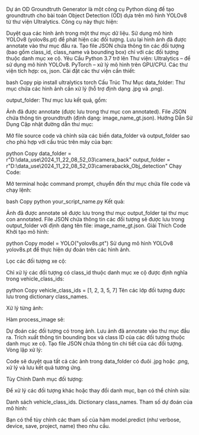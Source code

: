 Dự án OD Groundtruth Generator là một công cụ Python dùng để tạo groundtruth cho bài toán Object Detection (OD) dựa trên mô hình YOLOv8 từ thư viện Ultralytics. Công cụ này thực hiện:

Duyệt qua các hình ảnh trong một thư mục dữ liệu.
Sử dụng mô hình YOLOv8 (yolov8s.pt) để phát hiện các đối tượng.
Lưu lại hình ảnh đã được annotate vào thư mục đầu ra.
Tạo file JSON chứa thông tin các đối tượng (bao gồm class_id, class_name và bounding box) chỉ với các đối tượng thuộc danh mục xe cộ.
Yêu Cầu
Python 3.7 trở lên
Thư viện:
Ultralytics – để sử dụng mô hình YOLOv8.
PyTorch – xử lý mô hình trên GPU/CPU.
Các thư viện tích hợp: os, json.
Cài đặt các thư viện cần thiết:

bash
Copy
pip install ultralytics torch
Cấu Trúc Thư Mục
data_folder:
Thư mục chứa các hình ảnh cần xử lý (hỗ trợ định dạng .jpg và .png).

output_folder:
Thư mục lưu kết quả, gồm:

Ảnh đã được annotate (được lưu trong thư mục con annotated).
File JSON chứa thông tin groundtruth (định dạng: image_name_gt.json).
Hướng Dẫn Sử Dụng
Cập nhật đường dẫn thư mục:

Mở file source code và chỉnh sửa các biến data_folder và output_folder sao cho phù hợp với cấu trúc trên máy của bạn:

python
Copy
data_folder = r"D:\data_use\2024_11_22_08_52_03\camera_back"
output_folder = r"D:\data_use\2024_11_22_08_52_03\camerabackk_Obj_detection"
Chạy Code:

Mở terminal hoặc command prompt, chuyển đến thư mục chứa file code và chạy lệnh:

bash
Copy
python your_script_name.py
Kết quả:

Ảnh đã được annotate sẽ được lưu trong thư mục output_folder tại thư mục con annotated.
File JSON chứa thông tin các đối tượng sẽ được lưu trong output_folder với định dạng tên file: image_name_gt.json.
Giải Thích Code
Khởi tạo mô hình:

python
Copy
model = YOLO("yolov8s.pt")
Sử dụng mô hình YOLOv8 yolov8s.pt để thực hiện dự đoán trên các hình ảnh.

Lọc các đối tượng xe cộ:

Chỉ xử lý các đối tượng có class_id thuộc danh mục xe cộ được định nghĩa trong vehicle_class_ids:

python
Copy
vehicle_class_ids = [1, 2, 3, 5, 7]
Tên các lớp đối tượng được lưu trong dictionary class_names.

Xử lý từng ảnh:

Hàm process_image sẽ:

Dự đoán các đối tượng có trong ảnh.
Lưu ảnh đã annotate vào thư mục đầu ra.
Trích xuất thông tin bounding box và class ID của các đối tượng thuộc danh mục xe cộ.
Tạo file JSON chứa thông tin chi tiết của các đối tượng.
Vòng lặp xử lý:

Code sẽ duyệt qua tất cả các ảnh trong data_folder có đuôi .jpg hoặc .png, xử lý và lưu kết quả tương ứng.

Tùy Chỉnh
Danh mục đối tượng:

Để xử lý các đối tượng khác hoặc thay đổi danh mục, bạn có thể chỉnh sửa:

Danh sách vehicle_class_ids.
Dictionary class_names.
Tham số dự đoán của mô hình:

Bạn có thể tùy chỉnh các tham số của hàm model.predict (như verbose, device, save, project, name) theo nhu cầu.
